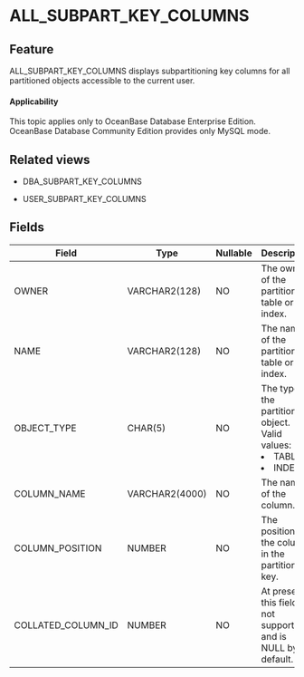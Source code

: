 ALL_SUBPART_KEY_COLUMNS
============================================

Feature
-----------

ALL_SUBPART_KEY_COLUMNS displays subpartitioning key columns for all partitioned objects accessible to the current user.

<main id="notice" >
    <h4>Applicability</h4>
    <p>This topic applies only to OceanBase Database Enterprise Edition. OceanBase Database Community Edition provides only MySQL mode. </p>
  </main>

Related views
-------------

* DBA_SUBPART_KEY_COLUMNS



* USER_SUBPART_KEY_COLUMNS






Fields
----------------------



| **Field**          | **Type**       | **Nullable** | **Description**                                                           |
|--------------------|----------------|--------------|---------------------------------------------------------------------------|
| OWNER              | VARCHAR2(128)  | NO           | The owner of the partitioned table or index.                              |
| NAME               | VARCHAR2(128)  | NO           | The name of the partitioned table or index.                               |
| OBJECT_TYPE        | CHAR(5)        | NO           | The type of the partitioned object. Valid values: <li> TABLE   <li> INDEX |
| COLUMN_NAME        | VARCHAR2(4000) | NO           | The name of the column.                                                   |
| COLUMN_POSITION    | NUMBER         | NO           | The position of the column in the partitioning key.                       |
| COLLATED_COLUMN_ID | NUMBER         | NO           | At present, this field is not supported and is NULL by default.           |



